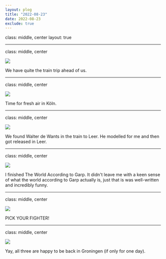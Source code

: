 ```yaml
---
layout: plog
title: "2022-08-23"
date: 2022-08-23
exclude: true
---
```


class: middle, center
layout: true

---

class: middle, center

<img class="plog-picture" src="{{ site.baseurl }}/img/plog/2022-08-23/01.jpg" />

We have quite the train trip ahead of us.

---

class: middle, center

<img class="plog-picture" src="{{ site.baseurl }}/img/plog/2022-08-23/02.jpg" />

Time for fresh air in Köln.

---

class: middle, center

<img class="plog-picture" src="{{ site.baseurl }}/img/plog/2022-08-23/03.jpg" />

We found Walter de Wants in the train to Leer. He modelled for me and then got released in Leer.

---

class: middle, center

<img class="plog-picture" src="{{ site.baseurl }}/img/plog/2022-08-23/04.jpg" />

I finished The World According to Garp. It didn't leave me with a keen sense of what the world according to Garp actually is, just that is was well-written and incredibly funny.

---

class: middle, center

<img class="plog-picture" src="{{ site.baseurl }}/img/plog/2022-08-23/05.gif" />

PICK YOUR FIGHTER!

---

class: middle, center

<img class="plog-picture" src="{{ site.baseurl }}/img/plog/2022-08-23/06.jpg" />

Yay, all three are happy to be back in Groningen (if only for one day).

